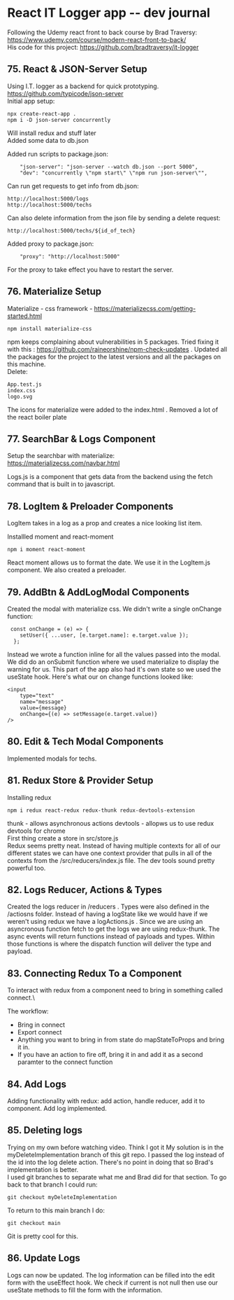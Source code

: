 # React IT Logger app -- dev journal

Following the Udemy react front to back course by Brad Traversy: https://www.udemy.com/course/modern-react-front-to-back/ \
His code for this project: https://github.com/bradtraversy/it-logger

## 75. React & JSON-Server Setup

Using I.T. logger as a backend for quick prototyping. \
https://github.com/typicode/json-server \
Initial app setup:

```
npx create-react-app .
npm i -D json-server concurrently
```

Will install redux and stuff later \
Added some data to db.json

Added run scripts to package.json:

```
    "json-server": "json-server --watch db.json --port 5000",
    "dev": "concurrently \"npm start\" \"npm run json-server\"",
```

Can run get requests to get info from db.json:

```
http://localhost:5000/logs
http://localhost:5000/techs
```

Can also delete information from the json file by sending a delete request:

```
http://localhost:5000/techs/${id_of_tech}
```

Added proxy to package.json:

```
    "proxy": "http://localhost:5000"
```

For the proxy to take effect you have to restart the server.

## 76. Materialize Setup

Materialize - css framework - https://materializecss.com/getting-started.html

```
npm install materialize-css
```

npm keeps complaining about vulnerabilities in 5 packages. Tried fixing it with this : https://github.com/raineorshine/npm-check-updates . Updated all the packages for the project to the latest versions and all the packages on this machine.\
Delete:

```
App.test.js
index.css
logo.svg
```

The icons for materialize were added to the index.html . Removed a lot of the react boiler plate

## 77. SearchBar & Logs Component

Setup the searchbar with materialize: https://materializecss.com/navbar.html

Logs.js is a component that gets data from the backend using the fetch command that is built in to javascript.

## 78. LogItem & Preloader Components

LogItem takes in a log as a prop and creates a nice looking list item.

Installled moment and react-moment

```
npm i moment react-moment
```

React moment allows us to format the date. We use it in the LogItem.js component. We also created a preloader.

## 79. AddBtn & AddLogModal Components

Created the modal with materialize css. We didn't write a single onChange function:

```
 const onChange = (e) => {
    setUser({ ...user, [e.target.name]: e.target.value });
  };
```

Instead we wrote a function inline for all the values passed into the modal. We did do an onSubmit function where we used materialize to display the warning for us. This part of the app also had it's own state so we used the useState hook. Here's what our on change functions looked like:

```
<input
    type="text"
    name="message"
    value={message}
    onChange={(e) => setMessage(e.target.value)}
/>
```

## 80. Edit & Tech Modal Components

Implemented modals for techs.

## 81. Redux Store & Provider Setup

Installing redux

```
npm i redux react-redux redux-thunk redux-devtools-extension
```

thunk - allows asynchronous actions
devtools - allopws us to use redux devtools for chrome \
First thing create a store in src/store.js \
Redux seems pretty neat. Instead of having multiple contexts for all of our different states we can have one context provider that pulls in all of the contexts from the /src/reducers/index.js file. The dev tools sound pretty powerful too.

## 82. Logs Reducer, Actions & Types

Created the logs reducer in /reducers . Types were also defined in the /actiosns folder. Instead of having a logState like we would have if we weren't using redux we have a logActions.js . Since we are using an asyncronous function fetch to get the logs we are using redux-thunk. The async events will return functions instead of payloads and types. Within those functions is where the dispatch function will deliver the type and payload.

## 83. Connecting Redux To a Component

To interact with redux from a component need to bring in something called connect.\

The workflow:

- Bring in connect
- Export connect
- Anything you want to bring in from state do mapStateToProps and bring it in.
- If you have an action to fire off, bring it in and add it as a second paramter to the connect function

## 84. Add Logs

Adding functionality with redux:
add action, handle reducer, add it to component.
Add log implemented.

## 85. Deleting logs

Trying on my own before watching video.
Think I got it
My solution is in the myDeleteImplementation branch of this git repo. I passed the log instead of the id into the log delete action. There's no point in doing that so Brad's implementation is better. \
I used git branches to separate what me and Brad did for that section. To go back to that branch I could run:

```
git checkout myDeleteImplementation
```

To return to this main branch I do:

```
git checkout main
```

Git is pretty cool for this.

## 86. Update Logs

Logs can now be updated. The log information can be filled into the edit form with the useEffect hook. We check if current is not null then use our useState methods to fill the form with the information.
